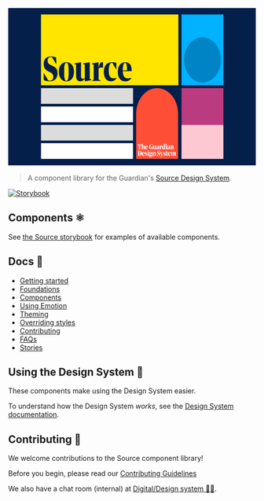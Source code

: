 <img src="assets/logo.png" height="320" width="620" >

> A component library for the Guardian's [Source Design System](https://theguardian.design).

[![Storybook](https://cdn.jsdelivr.net/gh/storybookjs/brand@main/badge/badge-storybook.svg)](https://guardian.github.io/source)

## Components ⚛️

See [the Source storybook](https://guardian.github.io/source) for examples of available components.

## Docs 📖

-   [Getting started](docs/01-getting-started.md)
-   [Foundations](docs/02-foundations.md)
-   [Components](docs/03-components.md)
-   [Using Emotion](docs/04-using-emotion.md)
-   [Theming](docs/05-theming.md)
-   [Overriding styles](docs/06-overriding-styles.md)
-   [Contributing](docs/07-contributing.md)
-   [FAQs](docs/08-faqs.md)
-   [Stories](docs/09-stories.md)

## Using the Design System 🎨

These components make using the Design System easier.

To understand how the Design System _works_, see the [Design System documentation](https://theguardian.design).

## Contributing 💝

We welcome contributions to the Source component library!

Before you begin, please read our
[Contributing Guidelines](docs/08-contributing.md)

We also have a chat room (internal) at [Digital/Design system 👩‍🎨](https://chat.google.com/room/AAAAGDIhXQs).
